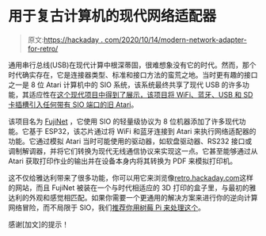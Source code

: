 # 用于复古计算机的现代网络适配器

> 原文:[https://hackaday . com/2020/10/14/modern-network-adapter-for-retro/](https://hackaday.com/2020/10/14/modern-network-adapter-for-retro/)

通用串行总线(USB)在现代计算中根深蒂固，很难想象没有它的时代。然而，那个时代确实存在，它是连接器类型、标准和接口方法的蛮荒之地。当时更有趣的接口之一是 8 位 Atari 计算机中的 SIO 系统，该系统最终共享了现代 USB 的许多功能，其适应性在[这个现代项目中得到了展示，该项目将 WiFi、蓝牙、USB 和 SD 卡插槽引入任何带有 SIO 端口的旧 Atari](https://github.com/FujiNetWIFI/fujinet-platformio/)。

该项目名为 [FujiNet](https://fujinet.online/) ，它使用 SIO 的轻量级协议为 8 位机器添加了许多现代功能。它基于 ESP32，该芯片通过将 WiFi 和蓝牙连接到 Atari 来执行网络适配器的功能。它通过模拟 Atari 当时可能使用的驱动器，如软盘驱动器、RS232 接口或调制解调器，并将它们转换为现代无线通信协议来实现这一点。它甚至能够通过从 Atari 获取打印作业的输出并在设备本身内将其转换为 PDF 来模拟打印机。

这不仅给雅达利带来了很多功能，你可以用它来浏览像[retro.hackaday.com](http://retro.hackaday.com/)这样的网站，而且 FujiNet 被装在一个与时代相适应的 3D 打印的盒子里，与最初的雅达利的外观和感觉相匹配。如果你需要一个更通用的解决方案来进行你的逆向计算网络冒险，而不局限于 SIO，我们[推荐你用树莓 Pi 来处理这个](https://hackaday.com/2020/06/01/easy-internet-for-retro-computers-with-the-pimodem/)。

感谢[加文]的提示！